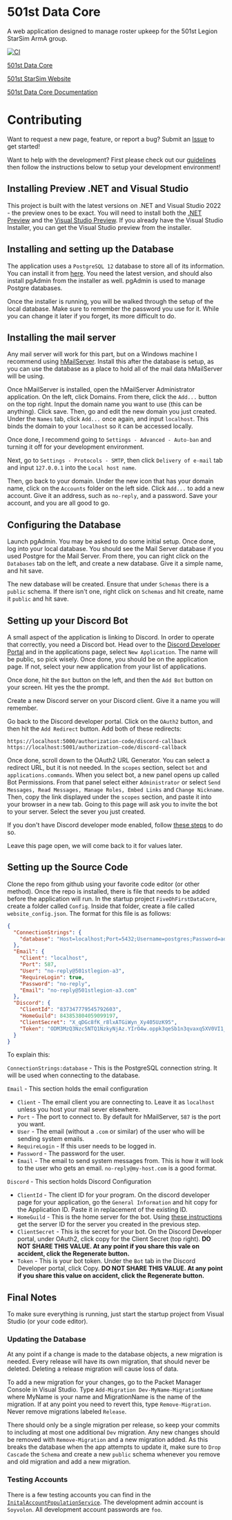# 501st Data Core
A web application designed to manage roster upkeep for the 501st Legion StarSim ArmA group.

[![CI](https://github.com/Soyvolon/FiveOhFirstDataCore/actions/workflows/dotnet-ci.yml/badge.svg?branch=master)](https://github.com/Soyvolon/FiveOhFirstDataCore/actions/workflows/dotnet-ci.yml)

[501st Data Core](https://dc.501stlegion-a3.com/)

[501st StarSim Website](https://www.501stlegion-a3.com/) 

[501st Data Core Documentation](https://501stlegiona3.github.io/FiveOhFirstDataCore/#/)

# Contributing
Want to request a new page, feature, or report a bug? Submit an [Issue](https://github.com/soyvolon/FiveOhFirstDataCore/issues) to get started!

Want to help with the development? First please check out our [guidelines](https://github.com/Soyvolon/FiveOhFirstDataCore/blob/ea5b5f3119a8a98b56db687da171efeb2a0cb3b1/CONTRIBUTING.md) then follow the instructions below to setup your development environment!

## Installing Preview .NET and Visual Studio
This project is built with the latest versions on .NET and Visual Studio 2022 - the preview ones to be exact.
You will need to install both the [.NET Preview](https://dotnet.microsoft.com/download/dotnet/6.0) and the [Visual Studio Preview](https://visualstudio.microsoft.com/vs/preview/). If you already have the Visual Studio Installer, you can get the Visual Studio preview from the installer.

## Installing and setting up the Database
The application uses a `PostgreSQL 12` database to store all of its information. You can install it from [here](https://www.postgresql.org/download/). You need the latest version, and should also install pgAdmin from the installer as well. pgAdmin is used to manage Postgre databases.

Once the installer is running, you will be walked through the setup of the local database. Make sure to remember the password you use for it. While you can change it later if you forget, its more difficult to do.

## Installing the mail server
Any mail server will work for this part, but on a Windows machine I recommend using [hMailServer](https://www.hmailserver.com/). Install this after the database is setup, as you can use the database as a place to hold all of the mail data hMailServer will be using.

Once hMailServer is installed, open the hMailServer Administrator application. On the left, click Domains. From there, click the `Add...` button on the top right. Input the domain name you want to use (this can be anything). Click save. Then, go and edit the new domain you just created. Under the `Names` tab, click `Add...` once again, and input `localhost`. This binds the domain to your `localhost` so it can be accessed locally.

Once done, I recommend going to `Settings - Advanced - Auto-ban` and turning it off for your development environment.

Next, go to `Settings - Protocols - SMTP`, then click `Delivery of e-mail` tab and input `127.0.0.1` into the `Local host name`.

Then, go back to your domain. Under the new icon that has your domain name, click on the `Accounts` folder on the left side. Click `Add...` to add a new account.
Give it an address, such as `no-reply`, and a password. Save your account, and you are all good to go.

## Configuring the Database
Launch pgAdmin. You may be asked to do some initial setup. Once done, log into your local database. You should see the Mail Server database if you used Postgre for the Mail Server. From there, you can right click on the `Databases` tab on the left, and create a new database. Give it a simple name, and hit save.

The new database will be created. Ensure that under `Schemas` there is a `public` schema. If there isn't one, right click on `Schemas` and hit create, name it `public` and hit save.

## Setting up your Discord Bot
A small aspect of the application is linking to Discord. In order to operate that correctly, you need a Discord bot. Head over to the [Discord Developer Portal](https://discord.com/developers) and in the applications page, select `New Application`. The name will be public, so pick wisely. Once done, you should be on the application page. If not, select your new application from your list of applications.

Once done, hit the `Bot` button on the left, and then the `Add Bot` button on your screen. Hit yes the the prompt.

Create a new Discord server on your Discord client. Give it a name you will remember.

Go back to the Discord developer portal. Click on the `OAuth2` button, and then hit the `Add Redirect` button. Add both of these redirects:
```
https://localhost:5000/authorization-code/discord-callback
https://localhost:5001/authorization-code/discord-callback
```

Once done, scroll down to the OAuth2 URL Generator. You can select a redirect URL, but it is not needed. In the `scopes` section, select `bot` and `applications.commands`. When you select bot, a new panel opens up called Bot Permissions. From that panel select either `Administrator` or select `Send Messages, Read Messages, Manage Roles, Embed Links` and `Change Nickname`. Then, copy the link displayed under the `scopes` section, and paste it into your browser in a new tab. Going to this page will ask you to invite the bot to your server. Select the sever you just created.

If you don't have Discord developer mode enabled, follow [these steps](https://support.discord.com/hc/en-us/articles/206346498-Where-can-I-find-my-User-Server-Message-ID-) to do so.

Leave this page open, we will come back to it for values later.

## Setting up the Source Code
Clone the repo from github using your favorite code editor (or other method). Once the repo is installed, there is file that needs to be added before the application will run. In the startup project `FiveOhFirstDataCore`, create a folder called `Config`. Inside that folder, create a file called `website_config.json`. The format for this file is as follows:
```json
{
  "ConnectionStrings": {
    "database": "Host=localhost;Port=5432;Username=postgres;Password=admin;Database=FiveOhFirstMock;",
  },
  "Email": {
    "Client": "localhost",
    "Port": 587,
    "User": "no-reply@501stlegion-a3",
    "RequireLogin": true,
    "Password": "no-reply",
    "Email": "no-reply@501stlegion-a3.com"
  },
  "Discord": {
    "ClientId": "837347779545792603",
    "HomeGuild": 843853804059099197,
    "ClientSecret": "X_qDGc8fK_r8lxATGiWyn_Xy405UzK95",
    "Token": "ODM3MzQ3Nzc5NTQ1NzkyNjAz.YIrO4w.oppk3qeSb1n3qvaxq5XV0VI1_AY"
  }
}
```
To explain this:

`ConnectionStrings:database` - This is the PostgreSQL connection string. It will be used when connecting to the database.

`Email` - This section holds the email configuration
- `Client` - The email client you are connecting to. Leave it as `localhost` unless you host your mail sever elsewhere.
- `Port` - The port to connect to. By default for hMailServer, `587` is the port you want.
- `User` - The email (without a `.com` or similar) of the user who will be sending system emails.
- `RequireLogin` - If this user needs to be logged in.
- `Password` - The password for the user.
- `Email` - The email to send system messages from. This is how it will look to the user who gets an email. `no-reply@my-host.com` is a good format.

`Discord` - This section holds Discord Configuration
- `ClientId` - The client ID for your program. On the discord developer page for your application, go the `General Information` and hit copy for the Application ID. Paste it in replacement of the existing ID.
- `HomeGuild` - This is the home server for the bot. Using [these instructions](https://support.discord.com/hc/en-us/articles/206346498-Where-can-I-find-my-User-Server-Message-ID-) get the server ID for the server you created in the previous step.
- `ClientSecret` - This is the secret for your bot. On the Discord Developer portal, under OAuth2, click copy for the Client Secret (top right). **DO NOT SHARE THIS VALUE. At any point if you share this vale on accident, click the Regenerate button.**
- `Token` - This is your bot token. Under the `Bot` tab in the Discord Developer portal, click Copy. **DO NOT SHARE THIS VALUE. At any point if you share this value on accident, click the Regenerate button.**

## Final Notes
To make sure everything is running, just start the startup project from Visual Studio (or your code editor).

### Updating the Database
At any point if a change is made to the database objects, a new migration is needed. Every release will have its own migration, that should never be deleted. Deleting a release migration will cause loss of data.

To add a new migration for your changes, go to the Packet Manager Console in Visual Studio. Type `Add-Migration Dev-MyName-MigrationName` where MyName is your name and MigrationName is the name of the migration. If at any point you need to revert this, type `Remove-Migration`. Never remove migrations labeled `Release`.

There should only be a single migration per release, so keep your commits to including at most one additional `Dev` migration. Any new changes should be removed with `Remove-Migration` and a new migration added. As this breaks the database when the app attempts to update it, make sure to `Drop Cascade` the `Schema` and create a new `public` schema whenever you remove and old migration and add a new migration.

### Testing Accounts
There is a few testing accounts you can find in the [`InitalAccountPopulationService`](https://github.com/501stLegionA3/FiveOhFirstDataCore/blob/6c7107e18b447d50693bc9a41a5ea956a0b28c85/FiveOhFirstDataCore.Core/Services/InitalAccountPopulationService.cs). The development admin account is `Soyvolon`. All development account passwords are `foo`.
